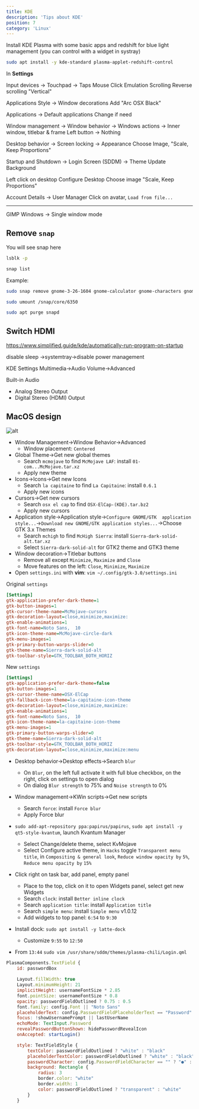 ```yaml
---
title: KDE
description: 'Tips about KDE'
position: 7
category: 'Linux'
---
```


Install KDE Plasma with some basic apps and redshift for blue light management (you can control with a widget in systray)

```bash
sudo apt install -y kde-standard plasma-applet-redshift-control
```

In **Settings**

Input devices -> Touchpad -> Taps
Mouse Click Emulation
Scrolling
Reverse scrolling "Vertical"

Applications Style -> Window decorations
Add "Arc OSX Black"

Applications -> Default applications
Change if need

Window management -> Window behavior -> Windows actions -> Inner window, titlebar & frame
Left button -> Nothing

Desktop behavior -> Screen locking -> Appearance
Choose Image, "Scale, Keep Proportions"

Startup and  Shutdown -> Login Screen (SDDM) -> Theme
Update Background

Left click on desktop
Configure Desktop
Choose image
"Scale, Keep Proportions"

Account Details -> User Manager
Click on avatar, `Load from file...`

---

GIMP
Windows -> Single window mode

## Remove `snap`

You will see snap here

```bash
lsblk -p
```

```bash
snap list
```

Example:

```bash
sudo snap remove gnome-3-26-1604 gnome-calculator gnome-characters gnome-logs gnome-system-monitor
```

```bash
sudo umount /snap/core/6350
```

```bash
sudo apt purge snapd
```

## Switch HDMI

<https://www.simplified.guide/kde/automatically-run-program-on-startup>

disable sleep ->systemtray->disable power management

KDE Settings
Multimedia->Audio Volume->Advanced

Built-in Audio

- Analog Stereo Output
- Digital Stereo (HDMI) Output

## MacOS design

![alt](https://www.youtube.com/watch?v=UYn4UYQ-nTo)

- Window Management->Window Behavior->Advanced
    - Window placement: `Centered`
- Global Theme->Get new global themes
    - Search `mcmojave` to find `McMojave LAF`: install `01-com...McMojave.tar.xz`
    - Apply new theme
- Icons->Icons->Get new Icons
    - Search `la capitaine` to find `La Capitaine`: install `0.6.1`
    - Apply new icons
- Cursors->Get new cursors
    - Search `osx el cap` to find `OSX-ElCap-(KDE).tar.bz2`
    - Apply new cursors
- Application style->Application style->`Configure GNOME/GTK  application style...`->`Download new GNOME/GTK application styles...`->Choose GTK 3.x Themes
    - Search `mchigh` to find `McHigh Sierra`: install `Sierra-dark-solid-alt.tar.xz`
    - Select `Sierra-dark-solid-alt` for GTK2 theme and GTK3 theme
- Window decoration->Titlebar buttons
    - Remove all except `Minimize`, `Maximize` and `Close`
    - Move features on the left: `Close`, `Minimize`, `Maximize`
- Open `settings.ini` with **vim**: `vim ~/.config/gtk-3.0/settings.ini`

Original `settings`

```ini
[Settings]
gtk-application-prefer-dark-theme=1
gtk-button-images=1
gtk-cursor-theme-name=McMojave-cursors
gtk-decoration-layout=close,minimize,maximize:
gtk-enable-animations=1
gtk-font-name=Noto Sans,  10
gtk-icon-theme-name=McMojave-circle-dark
gtk-menu-images=1
gtk-primary-button-warps-slider=0
gtk-theme-name=Sierra-dark-solid-alt
gtk-toolbar-style=GTK_TOOLBAR_BOTH_HORIZ
```

New `settings`

```ini
[Settings]
gtk-application-prefer-dark-theme=false
gtk-button-images=1
gtk-cursor-theme-name=OSX-ElCap
gtk-fallback-icon-theme=la-capitaine-icon-theme
gtk-decoration-layout=close,minimize,maximize:
gtk-enable-animations=1
gtk-font-name=Noto Sans,  10
gtk-icon-theme-name=la-capitaine-icon-theme
gtk-menu-images=1
gtk-primary-button-warps-slider=0
gtk-theme-name=Sierra-dark-solid-alt
gtk-toolbar-style=GTK_TOOLBAR_BOTH_HORIZ
gtk-decoration-layout=close,minimize,maximize:menu
```

- Desktop behavior->Desktop effects->Search `blur`
    - On `Blur`, on the left full activate it with full blue checkbox, on the right, click on settings to open dialog
    - On dialog `Blur strength` to 75% and `Noise strength` to 0%
- Window management->KWin scripts->Get new scripts
    - Search `force`: install `Force blur`
    - Apply Force blur
- `sudo add-apt-repository ppa:papirus/papirus`, `sudo apt install -y qt5-style-kvantum`, launch Kvantum Manager
    - Select Change/delete theme, select KvMojave
    - Select Configure active theme, in `Hacks` toggle `Transparent menu title`, in `Compositing & general look`, `Reduce window opacity by` `5%`, `Reduce menu opacity by` `15%`

- Click right on task bar, add panel, empty panel
    - Place to the top, click on it to open Widgets panel, select get new Widgets
    - Search `clock`: install `Better inline clock`
    - Search `application title`: install `Application title`
    - Search `simple menu`: install `Simple menu` v1.0.12
    - Add widgets to top panel: `6:54` to `9:30`
- Install dock: `sudo apt install -y latte-dock`
    - Customize `9:55` to `12:50`
- From `13:44` `sudo vim /usr/share/sddm/themes/plasma-chili/Login.qml`

```qml
PlasmaComponents.TextField {
    id: passwordBox
    
    Layout.fillWidth: true
    Layout.minimumHeight: 21
    implicitHeight: usernameFontSize * 2.85
    font.pointSize: usernameFontSize * 0.8
    opacity: passwordFieldOutlined ? 0.75 : 0.5
    font.family: config.Font || "Noto Sans"
    placeholderText: config.PasswordFieldPlaceholderText == "Password" ? i18nd("plasma_lookandfeel_org.kde.lookandfeel", "Password") : config.PasswordFieldPlaceholderText
    focus: !showUsernamePrompt || lastUserName
    echoMode: TextInput.Password
    revealPasswordButtonShown: hidePasswordRevealIcon
    onAccepted: startLogin()

    style: TextFieldStyle {
        textColor: passwordFieldOutlined ? "white" : "black"
        placeholderTextColor: passwordFieldOutlined ? "white" : "black"
        passwordCharacter: config.PasswordFieldCharacter == "" ? "●" : config.PasswordFieldCharacter
        background: Rectangle {
            radius: 3
            border.color: "white"
            border.width: 1
            color: passwordFieldOutlined ? "transparent" : "white"
        }
    }
```

